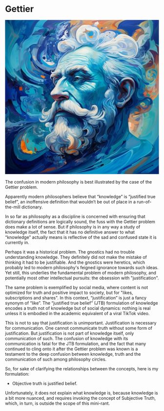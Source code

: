 # Gettier

![image](./images/thinking.jpg)

The confusion in modern philosophy is best illustrated by the case of the Gettier problem.

Apparently modern philosophers believe that “knowledge” is “justified true belief”, an inoffensive definition that wouldn’t be out of place in a run-of-the-mill dictionary.

In so far as philosophy as a discipline is concerned with ensuring that dictionary definitions are logically sound, the fuss with the Gettier problem does make a lot of sense. But if philosophy is in any way a study of knowledge itself, the fact that it has no definitive answer to what “knowledge” actually means is reflective of the sad and confused state it is currently in.

Perhaps it was a historical problem. The gnostics had no trouble understanding knowledge. They definitely did not make the mistake of thinking it had to be justifiable. And the gnostics were heretics, which probably led to modern philosophy's feigned ignorance towards such ideas. Yet still, this underlies the fundamental problem of modern philosophy, and potentially most other intellectual pursuits: the obsession with "justification".

The same problem is exemplified by social media, where content is not optimized for truth and positive impact to society, but for "likes, subscriptions and shares". In this context, “justification” is just a fancy synonym of “like”. The “justified true belief” (JTB) formulation of knowledge encodes a truth not of knowledge but of social dynamics: nothing is real unless it is embodied in the academic equivalent of a viral TikTok video.

This is not to say that justification is unimportant. Justification is necessary for communication. One cannot communicate truth without some form of justification. But justification is not part of knowledge itself, only communication of such. The confusion of knowledge with its communication is fatal for the JTB formulation, and the fact that many continued to cling onto it after the Gettier problem was known is a testament to the deep confusion between knowledge, truth and the communication of such among philosophy circles.

So, for sake of clarifying the relationships between the concepts, here is my formulation:

- Objective truth is justified belief.

Unfortunately, it does not explain what knowledge is, because knowledge is a bit more nuanced, and requires invoking the concept of Subjective Truth, which, in turn, is outside the scope of this mini-rant.
